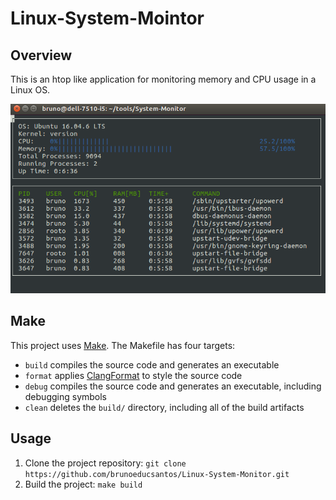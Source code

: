# Linux-System-Mointor

## Overview

This is an htop like application for monitoring memory and CPU usage in a Linux OS.

![System Monitor](images/gui.png)

## Make
This project uses [Make](https://www.gnu.org/software/make/). The Makefile has four targets:
* `build` compiles the source code and generates an executable
* `format` applies [ClangFormat](https://clang.llvm.org/docs/ClangFormat.html) to style the source code
* `debug` compiles the source code and generates an executable, including debugging symbols
* `clean` deletes the `build/` directory, including all of the build artifacts


## Usage

1. Clone the project repository: `git clone https://github.com/brunoeducsantos/Linux-System-Monitor.git`
2. Build the project: `make build`